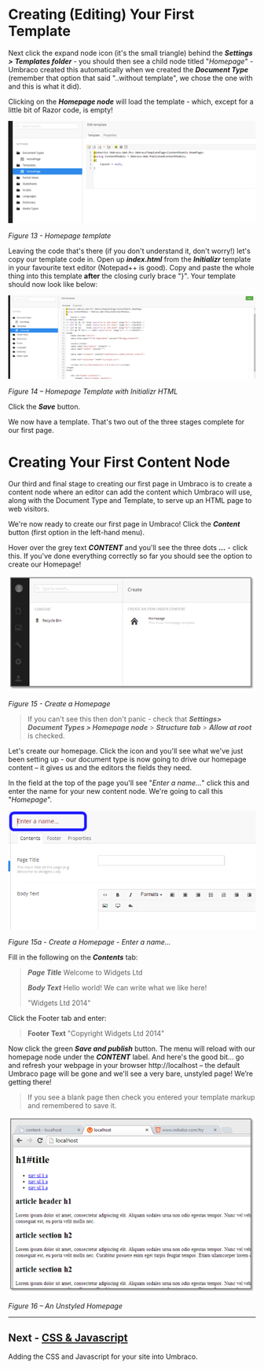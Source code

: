 # Creating (Editing) Your First Template


Next click the expand node icon (it's the small triangle) behind the **_Settings >_** **_Templates folder_** - you should then see a child node titled "_Homepage_" - Umbraco created this automatically when we created the **_Document Type_** (remember that option that said "..without template", we chose the one with and this is what it did).  


Clicking on the **_Homepage node_** will load the template - which, except for a little bit of Razor code, is empty!

![Empty Homepage Template](images/figure-13-empty-homepage-template.png)


*Figure 13 - Homepage template*


Leaving the code that's there (if you don't understand it, don't worry!) let's copy our template code in. Open up **_index.html_** from the **_Initializr_**  template in your favourite text editor (Notepad++ is good).  Copy and paste the whole thing into this template **after** the closing curly brace "}".  Your template should now look like below:


![Homepage Template with Initializr HTML](images/figure-14-homepage-template-with-initializr-html.png)

*Figure 14 – Homepage Template with Initializr HTML*


Click the **_Save_** button.  


We now have a template. That's two out of the three stages complete for our first page. 


# **Creating Your First Content Node**

Our third and final stage to creating our first page in Umbraco is to create a content node where an editor can add the content which Umbraco will use, along with the Document Type and Template, to serve up an HTML page to web visitors. 


We're now ready to create our first page in Umbraco!   Click the **_Content_** button (first option in the left-hand menu).  


Hover over the grey text **_CONTENT_**  and you'll see the three dots **_..._** - click this.  If you've done everything correctly so far you should see the option to create our Homepage! 


![Create a Homepage](images/figure-15-create-a-homepage.png)


*Figure 15 - Create a Homepage*


>If you can't see this then don't panic - check that **_Settings> Document Types > Homepage node_**  > **_Structure tab_** > **_Allow at root_** is checked.


Let's create our homepage. Click the icon and you'll see what we've just been setting up - our document type is now going to drive our homepage content – it gives us and the editors the fields they need. 


In the field at the top of the page you'll see "_Enter a name..._" click this and enter the name for your new content node.  We're going to call this "_Homepage_". 


![Create a Homepage](images/figure-15a-create-a-homepage-enter-name.png)


*Figure 15a - Create a Homepage - Enter a name...*


Fill in the following on the **_Contents_** tab:


>**_Page Title_** 	Welcome to Widgets Ltd
>
>**_Body Text_** 	Hello world! We can write what we like here!
>
>
>"Widgets Ltd 2014"


Click the Footer tab and enter:


>**Footer Text**	 "Copyright Widgets Ltd 2014" 


Now click the green **_Save and publish_** button.  The menu will reload with our homepage node under the **_CONTENT_** label. And here's the good bit... go and refresh your webpage in your browser http://localhost – the default Umbraco page will be gone and we'll see a very bare, unstyled page! We’re getting there!

>If you see a blank page then check you entered your template markup and remembered to save it.


![An Unstyled Homepage](images/figure-16-unstyled-homepage.png)


*Figure 16 – An Unstyled Homepage*


---
## Next - [CSS & Javascript](CSS-And-Javascript.md)
Adding the CSS and Javascript for your site into Umbraco.

